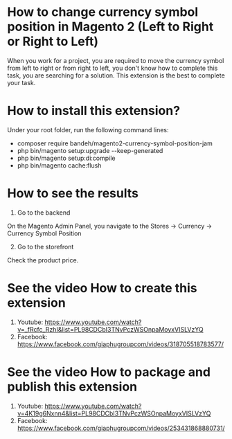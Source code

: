# How to change currency symbol position in Magento 2 (Left to Right or Right to Left)
When you work for a project, you are required to move the currency symbol from left to right or from right to left, you don't know how to complete this task, you are searching for a solution. This extension is the best to complete your task.

# How to install this extension?

Under your root folder, run the following command lines:

- composer require bandeh/magento2-currency-symbol-position-jam
- php bin/magento setup:upgrade --keep-generated
- php bin/magento setup:di:compile
- php bin/magento cache:flush

# How to see the results

1. Go to the backend

On the Magento Admin Panel, you navigate to the Stores → Currency → Currency Symbol Position

2. Go to the storefront

Check the product price.

# See the video How to create this extension
1. Youtube: https://www.youtube.com/watch?v=_fRcfc_RzhI&list=PL98CDCbI3TNvPczWSOnpaMoyxVISLVzYQ
2. Facebook: https://www.facebook.com/giaphugroupcom/videos/318705518783577/

# See the video How to package and publish this extension
1. Youtube: https://www.youtube.com/watch?v=4K19g6Nxnn4&list=PL98CDCbI3TNvPczWSOnpaMoyxVISLVzYQ
2. Facebook: https://www.facebook.com/giaphugroupcom/videos/253431868880731/
